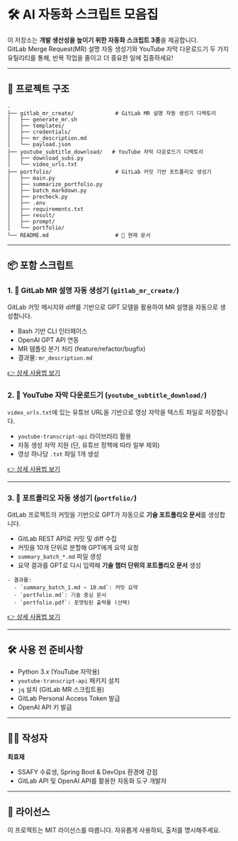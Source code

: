# 🛠️ AI 자동화 스크립트 모음집

이 저장소는 **개발 생산성을 높이기 위한 자동화 스크립트 3종**을 제공합니다.  
GitLab Merge Request(MR) 설명 자동 생성기와 YouTube 자막 다운로드기 두 가지 유틸리티를 통해, 반복 작업을 줄이고 더 중요한 일에 집중하세요!

---

## 📁 프로젝트 구조

```
.
├── gitlab_mr_create/             # GitLab MR 설명 자동 생성기 디렉토리
│   ├── generate_mr.sh
│   ├── templates/
│   ├── credentials/
│   ├── mr_description.md
│   └── payload.json
├── youtube_subtitle_download/   # YouTube 자막 다운로드기 디렉토리
│   ├── download_subs.py
│   └── video_urls.txt
├── portfolio/                    # GitLab 커밋 기반 포트폴리오 생성기
│   ├── main.py
│   ├── summarize_portfolio.py
│   ├── batch_markdown.py
│   ├── precheck.py
│   ├── .env
│   ├── requirements.txt
│   ├── result/
│   ├── prompt/
│   └── portfolio/
└── README.md                     # 🧾 현재 문서
```

---

## 📦 포함 스크립트

### 1. 🧠 GitLab MR 설명 자동 생성기 (`gitlab_mr_create/`)

GitLab 커밋 메시지와 diff를 기반으로 GPT 모델을 활용하여 MR 설명을 자동으로 생성합니다.

- Bash 기반 CLI 인터페이스
- OpenAI GPT API 연동
- MR 템플릿 분기 처리 (feature/refactor/bugfix)
- 결과물: `mr_description.md`

[👉 상세 사용법 보기](./gitlab_mr_create/README.md)

### 2. 📘 YouTube 자막 다운로드기 (`youtube_subtitle_download/`)

`video_urls.txt`에 있는 유튜브 URL을 기반으로 영상 자막을 텍스트 파일로 저장합니다.

- `youtube-transcript-api` 라이브러리 활용
- 자동 생성 자막 지원 (단, 유튜브 정책에 따라 일부 제외)
- 영상 하나당 `.txt` 파일 1개 생성

[👉 상세 사용법 보기](./youtube_subtitle_download/README.md)

---

### 3. 📂 포트폴리오 자동 생성기 (`portfolio/`)

GitLab 프로젝트의 커밋을 기반으로 GPT가 자동으로 **기술 포트폴리오 문서**를 생성합니다.

- GitLab REST API로 커밋 및 diff 수집
- 커밋을 10개 단위로 분할해 GPT에게 요약 요청
- `summary_batch_*.md` 파일 생성
- 요약 결과를 GPT로 다시 입력해 **기술 챕터 단위의 포트폴리오 문서** 생성

```
- 결과물:
  - `summary_batch_1.md ~ 10.md`: 커밋 요약
  - `portfolio.md`: 기술 중심 문서
  - `portfolio.pdf`: 포맷팅된 출력물 (선택)
```

[👉 상세 사용법 보기](./gitlab_portfolio/README.md)

---

## 🛠️ 사용 전 준비사항

- Python 3.x (YouTube 자막용)
- `youtube-transcript-api` 패키지 설치
- `jq` 설치 (GitLab MR 스크립트용)
- GitLab Personal Access Token 발급
- OpenAI API 키 발급

---

## 🙋‍♂️ 작성자

**최효재**  
- SSAFY 수료생, Spring Boot & DevOps 환경에 강점  
- GitLab API 및 OpenAI API를 활용한 자동화 도구 개발자

---

## 📜 라이선스

이 프로젝트는 MIT 라이선스를 따릅니다. 자유롭게 사용하되, 출처를 명시해주세요.
